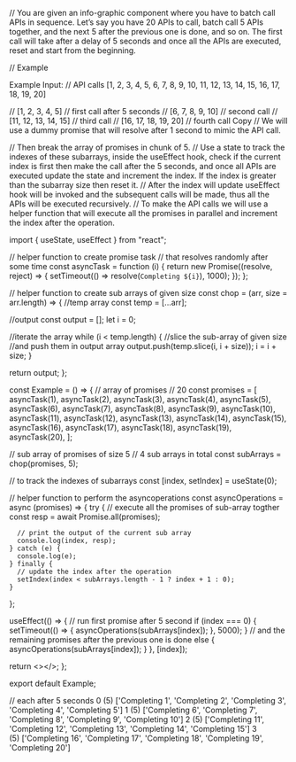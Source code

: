 // You are given an info-graphic component where you have to batch call APIs in sequence. Let’s say you have 20 APIs to call, batch call 5 APIs together, and the next 5 after the previous one is done, and so on. The first call will take after a delay of 5 seconds and once all the APIs are executed, reset and start from the beginning.

// Example


Example
Input:
// API calls
[1, 2, 3, 4, 5, 6, 7, 8, 9, 10, 11, 12, 13, 14, 15, 16, 17, 18, 19, 20]


// [1, 2, 3, 4, 5] // first call after 5 seconds
// [6, 7, 8, 9, 10] // second call
// [11, 12, 13, 14, 15] // third call
// [16, 17, 18, 19, 20] // fourth call
Copy
// We will use a dummy promise that will resolve after 1 second to mimic the API call.

// Then break the array of promises in chunk of 5.
// Use a state to track the indexes of these subarrays, inside the useEffect hook, check if the current index is first then make the call after the 5 seconds, and once all APIs are executed update the state and increment the index. If the index is greater than the subarray size then reset it.
// After the index will update useEffect hook will be invoked and the subsequent calls will be made, thus all the APIs will be executed recursively.
// To make the API calls we will use a helper function that will execute all the promises in parallel and increment the index after the operation.


import { useState, useEffect } from "react";

// helper function to create promise task
// that resolves randomly after some time
const asyncTask = function (i) {
  return new Promise((resolve, reject) => {
    setTimeout(() => resolve(`Completing ${i}`), 1000);
  });
};

// helper function to create sub arrays of given size
const chop = (arr, size = arr.length) => {
  //temp array
  const temp = [...arr];

  //output
  const output = [];
  let i = 0;

  //iterate the array
  while (i < temp.length) {
    //slice the sub-array of given size
    //and push them in output array
    output.push(temp.slice(i, i + size));
    i = i + size;
  }

  return output;
};

const Example = () => {
  // array of promises
  // 20
  const promises = [
    asyncTask(1),
    asyncTask(2),
    asyncTask(3),
    asyncTask(4),
    asyncTask(5),
    asyncTask(6),
    asyncTask(7),
    asyncTask(8),
    asyncTask(9),
    asyncTask(10),
    asyncTask(11),
    asyncTask(12),
    asyncTask(13),
    asyncTask(14),
    asyncTask(15),
    asyncTask(16),
    asyncTask(17),
    asyncTask(18),
    asyncTask(19),
    asyncTask(20),
  ];

  // sub array of promises of size 5
  // 4 sub arrays in total
  const subArrays = chop(promises, 5);

  // to track the indexes of subarrays
  const [index, setIndex] = useState(0);

  // helper function to perform the asyncoperations
  const asyncOperations = async (promises) => {
    try {
      // execute all the promises of sub-array togther
      const resp = await Promise.all(promises);

      // print the output of the current sub array
      console.log(index, resp);
    } catch (e) {
      console.log(e);
    } finally {
      // update the index after the operation
      setIndex(index < subArrays.length - 1 ? index + 1 : 0);
    }
  };

  useEffect(() => {
    // run first promise after 5 second
    if (index === 0) {
      setTimeout(() => {
        asyncOperations(subArrays[index]);
      }, 5000);
    }
    // and the remaining promises after the previous one is done
    else {
      asyncOperations(subArrays[index]);
    }
  }, [index]);

  return <></>;
};

export default Example;


// each after 5 seconds
0 (5) ['Completing 1', 'Completing 2', 'Completing 3', 'Completing 4', 'Completing 5']
1 (5) ['Completing 6', 'Completing 7', 'Completing 8', 'Completing 9', 'Completing 10']
2 (5) ['Completing 11', 'Completing 12', 'Completing 13', 'Completing 14', 'Completing 15']
3 (5) ['Completing 16', 'Completing 17', 'Completing 18', 'Completing 19', 'Completing 20']